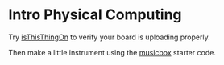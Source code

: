 # Intro Physical Computing
Try [isThisThingOn](isThisThingOn.ino) to verify your board is uploading properly.

Then make a little instrument using the [musicbox](musicbox.ino) starter code.
